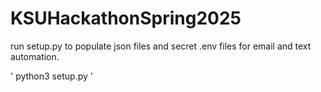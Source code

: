 # KSUHackathonSpring2025

run setup.py to populate json files and secret .env files
for email and text automation.

' python3 setup.py '